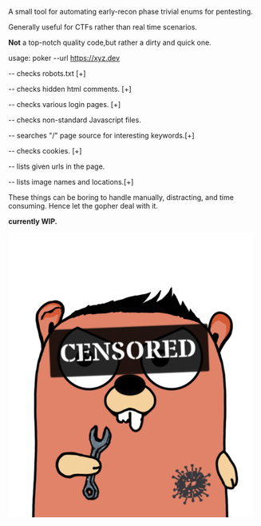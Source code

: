 A small tool for automating early-recon phase trivial enums for pentesting.

Generally useful for CTFs rather than real time scenarios.

**Not** a top-notch quality code,but rather a dirty and quick one.

usage: poker --url https://xyz.dev


-- checks robots.txt [+]

-- checks hidden html comments. [+]

-- checks various login pages. [+]

-- checks non-standard Javascript files.

-- searches "/" page source for interesting keywords.[+]

-- checks cookies. [+]

-- lists given urls in the page.

-- lists image names and locations.[+]

These things can be boring to handle manually, distracting, and time consuming. Hence let the gopher deal with it.

**currently WIP.**

![gopher](ico/gopher.png)
